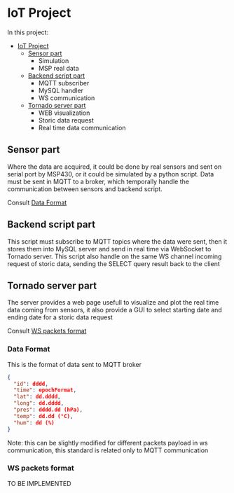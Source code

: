 # IoT Project

In this project:

- [IoT Project](#iot-project)
  - [Sensor part](#sensor-part)
    - Simulation
    - MSP real data
  - [Backend script part](#backend-script-part)
    - MQTT subscriber
    - MySQL handler
    - WS communication
  - [Tornado server part](#tornado-server-part)
    - WEB visualization
    - Storic data request
    - Real time data communication



## Sensor part

Where the data are acquired, it could be done by real sensors and sent on serial port by MSP430, or it could be simulated by a python script.
Data must be sent in MQTT to a broker, which temporally handle the communication between sensors and backend script.

Consult [Data Format](#Data-format)

## Backend script part

This script must subscribe to MQTT topics where the data were sent, then it stores them into MySQL server and send in real time via WebSocket to Tornado server.
This script also handle on the same WS channel incoming request of storic data, sending the SELECT query result back to the client

## Tornado server part

The server provides a web page usefull to visualize and plot the real time data coming from sensors, it also provide a GUI to select starting date and ending date for a storic data request

Consult [WS packets format](#WS-packets-format)

### Data Format
This is the format of data sent to MQTT broker
```JSON
{
  "id": dddd, 
  "time": epochFormat, 
  "lat": dd.dddd, 
  "long": dd.dddd, 
  "pres": dddd.dd (hPa), 
  "temp": dd.dd (°C), 
  "hum": dd (%)
}
```
Note: this can be slightly modified for different packets payload in ws communication, this standard is related only to MQTT communication

### WS packets format
TO BE IMPLEMENTED 